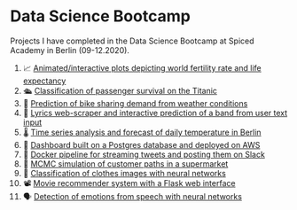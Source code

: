 # Data Science Bootcamp
Projects I have completed in the Data Science Bootcamp at Spiced Academy in Berlin (09-12.2020).

1. 📈 [Animated/interactive plots depicting world fertility rate and life expectancy](https://github.com/lorenanda/animated-scatterplot)
2. 🛳️ [Classification of passenger survival on the Titanic](https://github.com/lorenanda/titanic)
3. 🚴 [Prediction of bike sharing demand from weather conditions](https://github.com/lorenanda/bike-demand-prediction/)
4. 🎸 [Lyrics web-scraper and interactive prediction of a band from user text input](https://github.com/lorenanda/lyrics-classification)
5. 🌡️ [Time series analysis and forecast of daily temperature in Berlin](https://github.com/lorenanda/weather-forecast)
6. 🐘 [Dashboard built on a Postgres database and deployed on AWS](https://github.com/lorenanda/northwind-dashboard)
7. 🐳 [Docker pipeline for streaming tweets and posting them on Slack](https://github.com/lorenanda/tweets-docker-pipeline)
8. 🛒 [MCMC simulation of customer paths in a supermarket](https://github.com/lorenanda/Supermarket_MCMC_simulation)
9. 👗 [Classification of clothes images with neural networks](https://github.com/lorenanda/fashion-mnist)
10. 📽️ [Movie recommender system with a Flask web interface](https://github.com/lorenanda/movie-recommender)
11. 🗣️ [Detection of emotions from speech with neural networks](https://github.com/lorenanda/speech-emotion-recogition)
